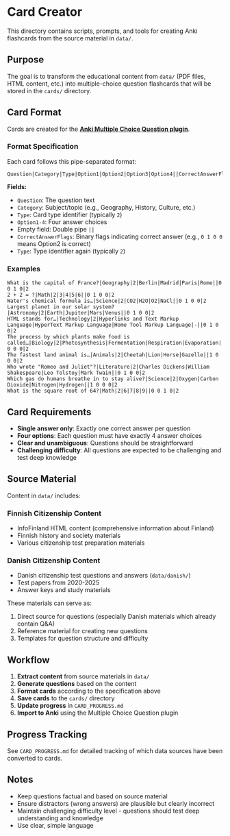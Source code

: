 # Card Creator

This directory contains scripts, prompts, and tools for creating Anki flashcards from the source material in `data/`.

## Purpose

The goal is to transform the educational content from `data/` (PDF files, HTML content, etc.) into multiple-choice question flashcards that will be stored in the `cards/` directory.

## Card Format

Cards are created for the **[Anki Multiple Choice Question plugin](https://ankiweb.net/shared/info/1566095810)**.

### Format Specification

Each card follows this pipe-separated format:

```
Question|Category|Type|Option1|Option2|Option3|Option4||CorrectAnswerFlags|Type
```

**Fields:**
- `Question`: The question text
- `Category`: Subject/topic (e.g., Geography, History, Culture, etc.)
- `Type`: Card type identifier (typically `2`)
- `Option1-4`: Four answer choices
- Empty field: Double pipe `||`
- `CorrectAnswerFlags`: Binary flags indicating correct answer (e.g., `0 1 0 0` means Option2 is correct)
- `Type`: Type identifier again (typically `2`)

### Examples

```
What is the capital of France?|Geography|2|Berlin|Madrid|Paris|Rome||0 0 1 0|2
2 + 2 = ?|Math|2|3|4|5|6||0 1 0 0|2
Water's chemical formula is…|Science|2|CO2|H2O|O2|NaCl||0 1 0 0|2
Largest planet in our solar system?|Astronomy|2|Earth|Jupiter|Mars|Venus||0 1 0 0|2
HTML stands for…|Technology|2|Hyperlinks and Text Markup Language|HyperText Markup Language|Home Tool Markup Language|-||0 1 0 0|2
The process by which plants make food is called…|Biology|2|Photosynthesis|Fermentation|Respiration|Evaporation||1 0 0 0|2
The fastest land animal is…|Animals|2|Cheetah|Lion|Horse|Gazelle||1 0 0 0|2
Who wrote "Romeo and Juliet"?|Literature|2|Charles Dickens|William Shakespeare|Leo Tolstoy|Mark Twain||0 1 0 0|2
Which gas do humans breathe in to stay alive?|Science|2|Oxygen|Carbon Dioxide|Nitrogen|Hydrogen||1 0 0 0|2
What is the square root of 64?|Math|2|6|7|8|9||0 0 1 0|2
```

## Card Requirements

- **Single answer only**: Exactly one correct answer per question
- **Four options**: Each question must have exactly 4 answer choices
- **Clear and unambiguous**: Questions should be straightforward
- **Challenging difficulty**: All questions are expected to be challenging and test deep knowledge

## Source Material

Content in `data/` includes:

### Finnish Citizenship Content
- InfoFinland HTML content (comprehensive information about Finland)
- Finnish history and society materials
- Various citizenship test preparation materials

### Danish Citizenship Content
- Danish citizenship test questions and answers (`data/danish/`)
- Test papers from 2020-2025
- Answer keys and study materials

These materials can serve as:
1. Direct source for questions (especially Danish materials which already contain Q&A)
2. Reference material for creating new questions
3. Templates for question structure and difficulty

## Workflow

1. **Extract content** from source materials in `data/`
2. **Generate questions** based on the content
3. **Format cards** according to the specification above
4. **Save cards** to the `cards/` directory
5. **Update progress** in `CARD_PROGRESS.md`
6. **Import to Anki** using the Multiple Choice Question plugin

## Progress Tracking

See `CARD_PROGRESS.md` for detailed tracking of which data sources have been converted to cards.

## Notes

- Keep questions factual and based on source material
- Ensure distractors (wrong answers) are plausible but clearly incorrect
- Maintain challenging difficulty level - questions should test deep understanding and knowledge
- Use clear, simple language
